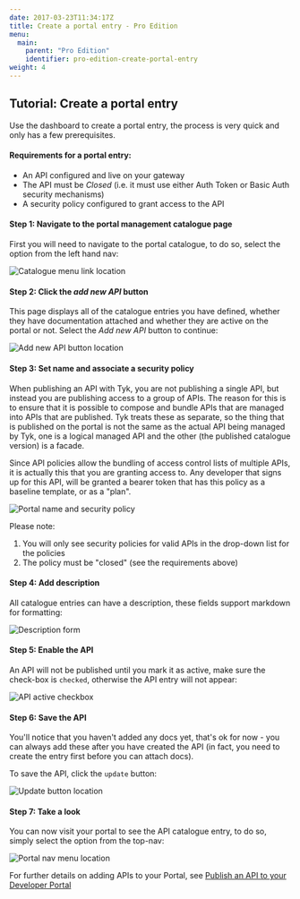 ```yaml
---
date: 2017-03-23T11:34:17Z
title: Create a portal entry - Pro Edition
menu:
  main:
    parent: "Pro Edition"
    identifier: pro-edition-create-portal-entry
weight: 4
---
```


## Tutorial: Create a portal entry

Use the dashboard to create a portal entry, the process is very quick and only has a few prerequisites.

#### Requirements for a portal entry:

*   An API configured and live on your gateway
*   The API must be *Closed* (i.e. it must use either Auth Token or Basic Auth security mechanisms)
*   A security policy configured to grant access to the API

#### Step 1: Navigate to the portal management catalogue page

First you will need to navigate to the portal catalogue, to do so, select the option from the left hand nav:

![Catalogue menu link location][1]

#### Step 2: Click the *add new API* button

This page displays all of the catalogue entries you have defined, whether they have documentation attached and whether they are active on the portal or not. Select the *Add new API* button to continue:

![Add new API button location][2]

#### Step 3: Set name and associate a security policy

When publishing an API with Tyk, you are not publishing a single API, but instead you are publishing access to a group of APIs. The reason for this is to ensure that it is possible to compose and bundle APIs that are managed into APIs that are published. Tyk treats these as separate, so the thing that is published on the portal is not the same as the actual API being managed by Tyk, one is a logical managed API and the other (the published catalogue version) is a facade.

Since API policies allow the bundling of access control lists of multiple APIs, it is actually this that you are granting access to. Any developer that signs up for this API, will be granted a bearer token that has this policy as a baseline template, or as a "plan".

![Portal name and security policy][3]

Please note:

1.  You will only see security policies for valid APIs in the drop-down list for the policies
2.  The policy must be "closed" (see the requirements above)

#### Step 4: Add description

All catalogue entries can have a description, these fields support markdown for formatting:

![Description form][4]

#### Step 5: Enable the API

An API will not be published until you mark it as active, make sure the check-box is `checked`, otherwise the API entry will not appear:

![API active checkbox][5]

#### Step 6: Save the API

You'll notice that you haven't added any docs yet, that's ok for now - you can always add these after you have created the API (in fact, you need to create the entry first before you can attach docs).

To save the API, click the `update` button:

![Update button location][6]

#### Step 7: Take a look

You can now visit your portal to see the API catalogue entry, to do so, simply select the option from the top-nav:

![Portal nav menu location][7]

For further details on adding APIs to your Portal, see [Publish an API to your Developer Portal][8]

[1]: /docs/img/dashboard/portal-management/portal_catalogue.png
[2]: /docs/img/dashboard/system-management/addAPIbutton.png
[3]: /docs/img/dashboard/portal-management/portalPolicy.png
[4]: /docs/img/dashboard/portal-management/portalDescription.png
[5]: /docs/img/dashboard/portal-management/enableAPI.png
[6]: /docs/img/dashboard/portal-management/saveAPI.png
[7]: /docs/img/dashboard/portal-management/visitPortal.png
[8]: /docs/publish/tutorials/publish-api-developer-portal/
